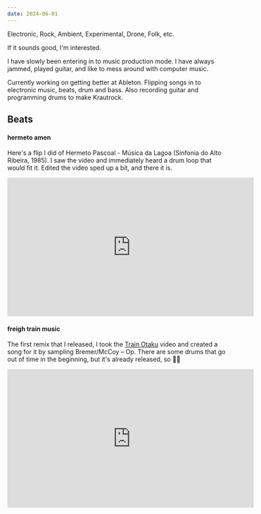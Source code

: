 ```yaml
---
date: 2024-06-01
---
```


Electronic, Rock, Ambient, Experimental, Drone, Folk, etc.

If it sounds good, I'm interested. 

I have slowly been entering in to music production mode. I have always jammed, played guitar, and like to mess around with computer music.

Currently working on getting better at Ableton. Flipping songs in to electronic music, beats, drum and bass. Also recording guitar and programming drums to make Krautrock.
## Beats

#### hermeto amen
Here's a flip I did of Hermeto Pascoal - Música da Lagoa (Sinfonia do Alto Ribeira, 1985). I saw the video and immediately heard a drum loop that would fit it. Edited the video sped up a bit, and there it is.
<iframe width="560" height="315" src="https://www.youtube.com/embed/Jz_tKYqSNjQ?si=v7Vd-kWQw1R2Falw" title="YouTube video player" frameborder="0" allow="accelerometer; autoplay; clipboard-write; encrypted-media; gyroscope; picture-in-picture; web-share" referrerpolicy="strict-origin-when-cross-origin" allowfullscreen></iframe>

#### freigh train music
The first remix that I released, I took the [Train Otaku](../projects/Train%20Otaku.md) video and created a song for it by sampling Bremer/McCoy – Op.  There are some drums that go out of time in the beginning, but it's already released, so 🤷‍♂️

<iframe width="560" height="315" src="https://www.youtube.com/embed/pE8eoSjcZBA?si=2CMgtYX15-_ku7D4" title="YouTube video player" frameborder="0" allow="accelerometer; autoplay; clipboard-write; encrypted-media; gyroscope; picture-in-picture; web-share" referrerpolicy="strict-origin-when-cross-origin" allowfullscreen></iframe>

